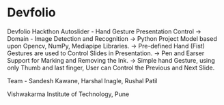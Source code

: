 # Devfolio
Devfolio Hackthon
Autoslider - Hand Gesture Presentation Control
-> Domain - Image Detection and Recognition
-> Python Project Model based upon Opencv, NumPy, Mediapipe Libraries.
-> Pre-defined Hand (Fist) Gestures are used to Control Slides in Presentation.
-> Pen and Earser Support for Marking and Removing the Ink.
-> Simple hand Gesture, using only Thumb and last finger, User can Control the Previous and Next Slide.

Team - 
Sandesh Kawane, Harshal Inagle, Rushal Patil

Vishwakarma Institute of Technology, Pune
